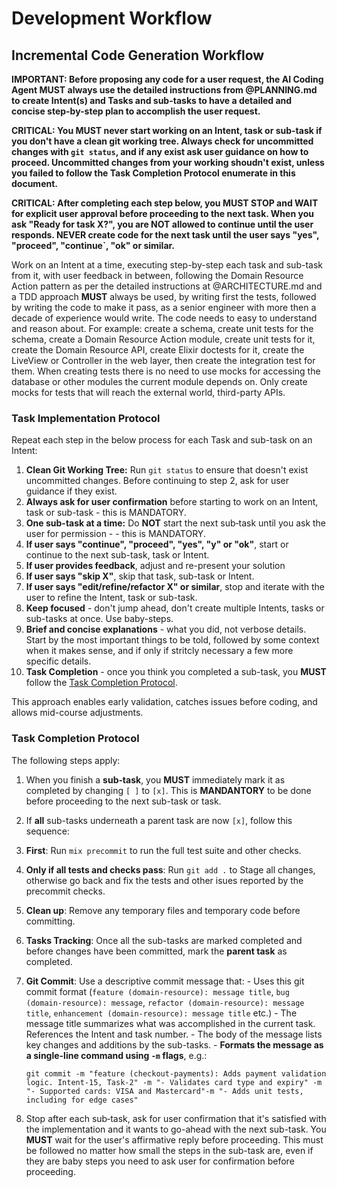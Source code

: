 # Development Workflow

##

## Incremental Code Generation Workflow

**IMPORTANT: Before proposing any code for a user request, the AI Coding Agent **MUST** always use the detailed instructions from @PLANNING.md to create Intent(s) and Tasks and sub-tasks to have a  detailed and concise step-by-step plan to accomplish the user request.**

**CRITICAL: You **MUST** never start working on an Intent, task or sub-task if you don't have a clean git working tree. Always check for uncommitted changes with `git status`, and if any exist ask user guidance on how to proceed. Uncommitted changes from your working shoudn't exist, unless you failed to follow the Task Completion Protocol enumerate in this document.**

**CRITICAL: After completing each step below, you MUST STOP and WAIT for explicit user approval before proceeding to the next task. When you ask "Ready for task X?", you are NOT allowed to continue until the user responds. NEVER create code for the next task until the user says "yes", "proceed", "continue`, "ok" or similar.**

Work on an Intent at a time, executing step-by-step each task and sub-task from it, with user feedback in between, following the Domain Resource Action pattern as per the detailed instructions at @ARCHITECTURE.md and a TDD approach **MUST** always be used, by writing first the tests, followed by writing the code to make it pass, as a senior engineer with more then a decade of experience would write. The code needs to easy to understand and reason about. For example: create a schema, create unit tests for the schema, create a Domain Resource Action module, create unit tests for it, create the Domain Resource API, create Elixir doctests for it, create the LiveView or Controller in the web layer, then create the integration test for them. When creating tests there is no need to use mocks for accessing the database or other modules the current module depends on. Only create mocks for tests that will reach the external world, third-party APIs.

### Task Implementation Protocol

Repeat each step in the below process for each Task and sub-task on an Intent:

1. **Clean Git Working Tree:** Run `git status` to ensure that doesn't exist uncommitted changes. Before continuing to step 2, ask for user guidance if they exist.
2. **Always ask for user confirmation** before starting to work on an Intent, task or sub-task - this is MANDATORY.
3. **One sub-task at a time:** Do **NOT** start the next sub‑task until you ask the user for permission - - this is MANDATORY.
4. **If user says "continue", "proceed", "yes", "y" or "ok"**, start or continue to the next sub-task, task or Intent.
5. **If user provides feedback**, adjust and re-present your solution
6. **If user says "skip X"**, skip that task, sub-task or Intent.
7. **If user says "edit/refine/refactor X" or similar**, stop and iterate with the user to refine the Intent, task or sub-task.
8. **Keep focused** - don't jump ahead, don't create multiple Intents, tasks or sub-tasks at once. Use baby-steps.
9. **Brief and concise explanations** - what you did, not verbose details. Start by the most important things to be told, followed by some context when it makes sense, and if only if stritcly necessary a few more specific details.
10. **Task Completion** - once you think you completed a sub-task, you **MUST** follow the [Task Completion Protocol](#task-completion-protocol).

This approach enables early validation, catches issues before coding, and allows mid-course adjustments.

### Task Completion Protocol

The following steps apply:

1. When you finish a **sub‑task**, you **MUST** immediately mark it as completed by changing `[ ]` to `[x]`. This is **MANDANTORY** to be done before proceeding to the next sub-task or task.
2. If **all** sub-tasks underneath a parent task are now `[x]`, follow this sequence:
  1. **First**: Run `mix precommit` to run the full test suite and other checks.
  2. **Only if all tests and checks pass**: Run `git add .` to Stage all changes, otherwise go back and fix the tests and other isues reported by the precommit checks.
  3. **Clean up**: Remove any temporary files and temporary code before committing.
  3. **Tasks Tracking**: Once all the sub-tasks are marked completed and before changes have been committed, mark the **parent task** as completed.
  4. **Git Commit**: Use a descriptive commit message that:
    - Uses this git commit format (`feature (domain-resource): message title`, `bug (domain-resource): message`, `refactor (domain-resource): message title`, `enhancement (domain-resource): message title` etc.)
    - The message title summarizes what was accomplished in the current task. References the Intent and task number.
    - The body of the message lists key changes and additions by the sub-tasks.
    - **Formats the message as a single-line command using `-m` flags**, e.g.:

      ```
      git commit -m "feature (checkout-payments): Adds payment validation logic. Intent-15, Task-2" -m "- Validates card type and expiry" -m "- Supported cards: VISA and Mastercard"-m "- Adds unit tests, including for edge cases"
      ```
3. Stop after each sub‑task, ask for user confirmation that it's satisfied with the implementation and it wants to go-ahead with the next sub-task. You **MUST** wait for the user's affirmative reply before proceeding. This must be followed no matter how small the steps in the sub-task are, even if they are baby steps you need to ask user for confirmation before proceeding.
